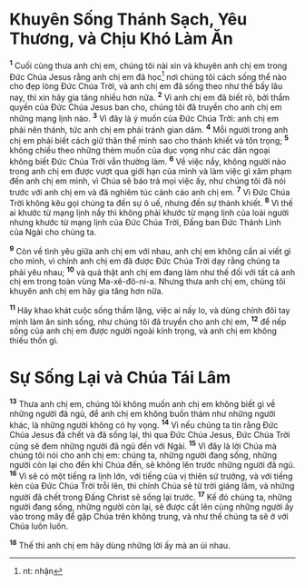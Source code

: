 # Khuyên Sống Thánh Sạch, Yêu Thương, và Chịu Khó Làm Ăn
<sup><b>1</b></sup> Cuối cùng thưa anh chị em, chúng tôi nài xin và khuyên anh chị em trong Đức Chúa Jesus rằng anh chị em đã học[^1-331f3d68-4217-4048-a467-05072eaff436] nơi chúng tôi cách sống thể nào cho đẹp lòng Ðức Chúa Trời, và anh chị em đã sống theo như thế bấy lâu nay, thì xin hãy gia tăng nhiều hơn nữa. <sup><b>2</b></sup> Vì anh chị em đã biết rõ, bởi thẩm quyền của Ðức Chúa Jesus ban cho, chúng tôi đã truyền cho anh chị em những mạng lịnh nào. <sup><b>3</b></sup> Vì đây là ý muốn của Ðức Chúa Trời: anh chị em phải nên thánh, tức anh chị em phải tránh gian dâm. <sup><b>4</b></sup> Mỗi người trong anh chị em phải biết cách giữ thân thể mình sao cho thánh khiết và tôn trọng; <sup><b>5</b></sup> không chiều theo những thèm muốn của dục vọng như các dân ngoại không biết Ðức Chúa Trời vẫn thường làm. <sup><b>6</b></sup> Về việc nầy, không người nào trong anh chị em được vượt qua giới hạn của mình và làm việc gì xâm phạm đến anh chị em mình, vì Chúa sẽ báo trả mọi việc ấy, như chúng tôi đã nói trước với anh chị em và đã nghiêm túc cảnh cáo anh chị em. <sup><b>7</b></sup> Vì Ðức Chúa Trời không kêu gọi chúng ta đến sự ô uế, nhưng đến sự thánh khiết. <sup><b>8</b></sup> Vì thế ai khước từ mạng lịnh nầy thì không phải khước từ mạng lịnh của loài người nhưng khước từ mạng lịnh của Ðức Chúa Trời, Ðấng ban Ðức Thánh Linh của Ngài cho chúng ta.

<sup><b>9</b></sup> Còn về tình yêu giữa anh chị em với nhau, anh chị em không cần ai viết gì cho mình, vì chính anh chị em đã được Ðức Chúa Trời dạy rằng chúng ta phải yêu nhau; <sup><b>10</b></sup> và quả thật anh chị em đang làm như thế đối với tất cả anh chị em trong toàn vùng Ma-xê-đô-ni-a. Nhưng thưa anh chị em, chúng tôi khuyên anh chị em hãy gia tăng hơn nữa.

<sup><b>11</b></sup> Hãy khao khát cuộc sống thầm lặng, việc ai nấy lo, và dùng chính đôi tay mình làm ăn sinh sống, như chúng tôi đã truyền cho anh chị em, <sup><b>12</b></sup> để nếp sống của anh chị em được người ngoài kính trọng, và anh chị em không thiếu thốn gì.

# Sự Sống Lại và Chúa Tái Lâm
<sup><b>13</b></sup> Thưa anh chị em, chúng tôi không muốn anh chị em không biết gì về những người đã ngủ, để anh chị em không buồn thảm như những người khác, là những người không có hy vọng. <sup><b>14</b></sup> Vì nếu chúng ta tin rằng Ðức Chúa Jesus đã chết và đã sống lại, thì qua Ðức Chúa Jesus, Ðức Chúa Trời cũng sẽ đem những người đã ngủ đến với Ngài. <sup><b>15</b></sup> Vì đây là lời Chúa mà chúng tôi nói cho anh chị em: chúng ta, những người đang sống, những người còn lại cho đến khi Chúa đến, sẽ không lên trước những người đã ngủ. <sup><b>16</b></sup> Vì sẽ có một tiếng ra lịnh lớn, với tiếng của vị thiên sứ trưởng, và với tiếng kèn của Ðức Chúa Trời trỗi lên, thì chính Chúa sẽ từ trời giáng lâm, và những người đã chết trong Ðấng Christ sẽ sống lại trước. <sup><b>17</b></sup> Kế đó chúng ta, những người đang sống, những người còn lại, sẽ được cất lên cùng những người ấy vào trong mây để gặp Chúa trên không trung, và như thế chúng ta sẽ ở với Chúa luôn luôn.

<sup><b>18</b></sup> Thế thì anh chị em hãy dùng những lời ấy mà an ủi nhau.

[^1-331f3d68-4217-4048-a467-05072eaff436]: nt: nhận